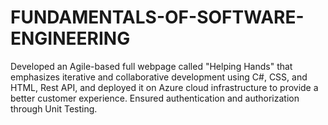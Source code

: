 # FUNDAMENTALS-OF-SOFTWARE-ENGINEERING
Developed an Agile-based full webpage called "Helping Hands" that emphasizes iterative and collaborative development using C#, CSS, and HTML, Rest API, and deployed it on Azure cloud infrastructure to provide a better customer experience. Ensured authentication and authorization through Unit Testing.

